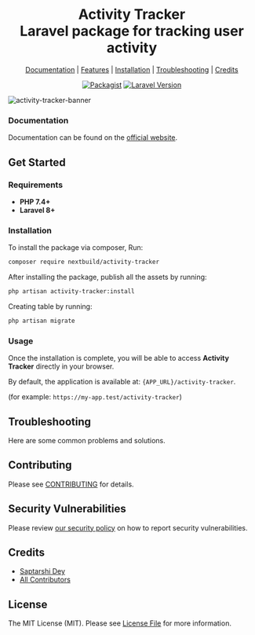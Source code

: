 <div align="center">
    <p>
        <h1>Activity Tracker<br/>Laravel package for tracking user activity</h1>
    </p>
</div>

<p align="center">
    <a href="#">Documentation</a> |
    <a href="#features">Features</a> |
    <a href="#installation">Installation</a> |
    <a href="#troubleshooting">Troubleshooting</a> |
    <a href="#credits">Credits</a>
</p>

<p align="center">
<a href="https://packagist.org/packages/nextbuild/activity-tracker"><img src="https://img.shields.io/packagist/v/nextbuild/activity-tracker.svg?style=flat-square" alt="Packagist"></a>
<a href="https://packagist.org/packages/nextbuild/activity-tracker"><img src="https://img.shields.io/badge/Laravel-8.x,%209.x,%2010.x,%2011.x-brightgreen.svg?style=flat-square" alt="Laravel Version"></a>
</p>

![activity-tracker-banner](https://img.playbook.com/BgxSVQxmvaS7jVL4xXbVz1DtjMjvx8Zm2fl-rjRHDf4/Z3M6Ly9wbGF5Ym9v/ay1hc3NldHMtcHVi/bGljLzBmNzJlNWY2/LWY1MzktNGYyNC05/MjQ3LTlhY2M3YWFh/MDI0ZQ)

### Documentation

Documentation can be found on the [official website](#).

## Get Started

### Requirements

- **PHP 7.4+**
- **Laravel 8+**

### Installation

To install the package via composer, Run:

```bash
composer require nextbuild/activity-tracker
```

After installing the package, publish all the assets by running:

```bash
php artisan activity-tracker:install
```

Creating table by running:

```bash
php artisan migrate
```

### Usage

Once the installation is complete, you will be able to access **Activity Tracker** directly in your browser.

By default, the application is available at: `{APP_URL}/activity-tracker`.

(for example: `https://my-app.test/activity-tracker`)

## Troubleshooting

Here are some common problems and solutions.

## Contributing

Please see [CONTRIBUTING](CONTRIBUTING.md) for details.

## Security Vulnerabilities

Please review [our security policy](../../security/policy) on how to report security vulnerabilities.

## Credits

- [Saptarshi Dey](https://github.com/SaptarshiDy)
- [All Contributors](../../contributors)

## License

The MIT License (MIT). Please see [License File](LICENSE.md) for more information.


